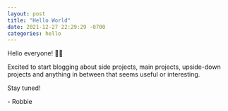```yaml
---
layout: post
title: "Hello World"
date: 2021-12-27 22:29:29 -0700
categories: hello
---
```


Hello everyone! 👋🏼

Excited to start blogging about side projects, main projects, upside-down projects and anything in between that seems useful or interesting.

Stay tuned!

\- Robbie
